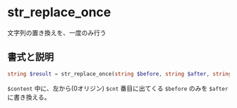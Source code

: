 # str_replace_once
文字列の置き換えを、一度のみ行う

## 書式と説明
```php
string $result = str_replace_once(string $before, string $after, string $content, int $cnt);
```
 `$content` 中に、左から(0オリジン) `$cnt` 番目に出てくる `$before` のみを `$after` に書き換える。

